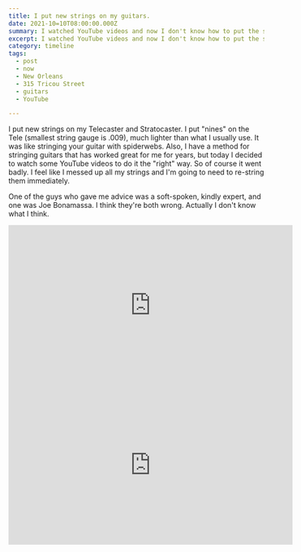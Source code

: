 ```yaml
---
title: I put new strings on my guitars.
date: 2021-10=10T08:00:00.000Z
summary: I watched YouTube videos and now I don't know how to put the strings on anymore.
excerpt: I watched YouTube videos and now I don't know how to put the strings on anymore.
category: timeline
tags:
  - post 
  - now
  - New Orleans
  - 315 Tricou Street
  - guitars
  - YouTube

---
```


I put new strings on my Telecaster and Stratocaster. I put "nines" on the Tele (smallest string gauge is .009), much lighter than what I usually use. It was like stringing your guitar with spiderwebs. Also, I have a method for stringing guitars that has worked great for me for years, but today I decided to watch some YouTube videos to do it the "right" way. So of course it went badly. I feel like I messed up all my strings and I'm going to need to re-string them immediately.

One of the guys who gave me advice was a soft-spoken, kindly expert, and one was Joe Bonamassa. I think they're both wrong. Actually I don't know what I think.

<iframe width="560" height="315" src="https://www.youtube.com/embed/1JEQ9LWyoQg?start=180" title="YouTube video player" frameborder="0" allow="accelerometer; autoplay; clipboard-write; encrypted-media; gyroscope; picture-in-picture" allowfullscreen></iframe>

<iframe width="560" height="315" src="https://www.youtube.com/embed/bfK8lQZaq_8" title="YouTube video player" frameborder="0" allow="accelerometer; autoplay; clipboard-write; encrypted-media; gyroscope; picture-in-picture" allowfullscreen></iframe>
